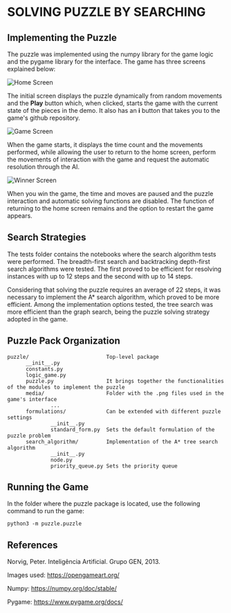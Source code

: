 <h1>SOLVING PUZZLE BY SEARCHING</h1>

## Implementing the Puzzle

The puzzle was implemented using the numpy library for the game logic and the pygame library for the interface. The game has three screens explained below:

![Home Screen](https://github.com/filipemedeiross/solving_puzzle_by_searching/blob/main/examples/home_screen.jpeg?raw=true)

The initial screen displays the puzzle dynamically from random movements and the **Play** button which, when clicked, starts the game with the current state of the pieces in the demo. It also has an **i** button that takes you to the game's github repository.

![Game Screen](https://github.com/filipemedeiross/solving_puzzle_by_searching/blob/main/examples/game_screen.jpeg?raw=true)

When the game starts, it displays the time count and the movements performed, while allowing the user to return to the home screen, perform the movements of interaction with the game and request the automatic resolution through the AI.

![Winner Screen](https://github.com/filipemedeiross/solving_puzzle_by_searching/blob/main/examples/winner_screen.jpeg?raw=true)

When you win the game, the time and moves are paused and the puzzle interaction and automatic solving functions are disabled. The function of returning to the home screen remains and the option to restart the game appears.

## Search Strategies

The tests folder contains the notebooks where the search algorithm tests were performed. The breadth-first search and backtracking depth-first search algorithms were tested. The first proved to be efficient for resolving instances with up to 12 steps and the second with up to 14 steps.

Considering that solving the puzzle requires an average of 22 steps, it was necessary to implement the A* search algorithm, which proved to be more efficient. Among the implementation options tested, the tree search was more efficient than the graph search, being the puzzle solving strategy adopted in the game.

## Puzzle Pack Organization
```
puzzle/                         Top-level package
      __init__.py
      constants.py
      logic_game.py
      puzzle.py                 It brings together the functionalities of the modules to implement the puzzle
      media/                    Folder with the .png files used in the game's interface
              ...
      formulations/             Can be extended with different puzzle settings
              __init__.py
              standard_form.py  Sets the default formulation of the puzzle problem
      search_algorithm/         Implementation of the A* tree search algorithm         
              __init__.py
              node.py
              priority_queue.py Sets the priority queue
```
## Running the Game

In the folder where the puzzle package is located, use the following command to run the game:

`
python3 -m puzzle.puzzle
`
## References

Norvig, Peter. Inteligência Artificial. Grupo GEN, 2013.

Images used: <https://opengameart.org/>

Numpy: <https://numpy.org/doc/stable/>

Pygame: <https://www.pygame.org/docs/>
